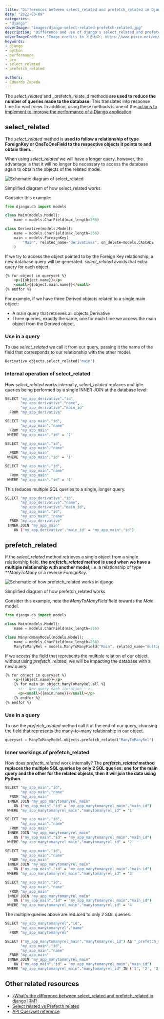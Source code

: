 ```yaml
---
title: "Differences between select_related and prefetch_related in Django"
date: "2022-03-09"
categories:
- "django"
coverImage: "images/django-select-related-prefetch-related.jpg"
description: "Difference and use of django's select_related and prefetch_related methods to reduce the number of queries or database queries"
coverImageCredits: "Image credits to ときわた: https://www.pixiv.net/en/users/5300811"
keywords:
- django
- python
- performance
- orm
- select_related
- prefetch_related

authors:
- Eduardo Zepeda
---
```


The _select_related_ and _prefetch_relate_d methods **are used to reduce the number of queries made to the database**. This translates into response time for each view. In addition, using these methods is one of the [actions to implement to improve the performance of a Django application](/en/how-to-scale-a-django-app-to-serve-one-million-users/)

## select_related

The _select_related_ method is **used to follow a relationship of type ForeignKey or OneToOneField to the respective objects it points to and obtain them.**.

When using _select_related_ we will have a longer query, however, the advantage is that it will no longer be necessary to access the database again to obtain the objects of the related model.

![Schematic diagram of select_related ](images/select_related.png)

Simplified diagram of how select_related works

Consider this example:

```python
from django.db import models

class Main(models.Model):
    name = models.CharField(max_length=256)

class Derivative(models.Model):
    name = models.CharField(max_length=256)
    main = models.ForeignKey(
        "Main", related_name="derivatives", on_delete=models.CASCADE
    )
```

If we try to access the object pointed to by the Foreign Key relationship, a new database query will be generated. _select_related_ avoids that extra query for each object.

```html
{% for object in queryset %}
    <p>{{object.name}}</p>
    <small>{{object.main.name}}</small>
{% endfor %}
```

For example, if we have three Derived objects related to a single main object:

* A main query that retrieves all objects Derivative
* Three queries, exactly the same, one for each time we access the main object from the Derived object.

### Use in a query

To use _select_related_ we call it from our query, passing it the name of the field that corresponds to our relationship with the other model.

```python
Derivative.objects.select_related("main")
```

### Internal operation of select_related

How _select_related_ works internally, _select_related_ replaces multiple queries being performed by a single INNER JOIN at the database level:

```bash
SELECT "my_app_derivative"."id",
       "my_app_derivative"."name",
       "my_app_derivative"."main_id"
  FROM "my_app_derivative"

SELECT "my_app_main"."id",
       "my_app_main"."name"
  FROM "my_app_main"
 WHERE "my_app_main"."id" = '1'

SELECT "my_app_main"."id",
       "my_app_main"."name"
  FROM "my_app_main"
 WHERE "my_app_main"."id" = '1'

SELECT "my_app_main"."id",
       "my_app_main"."name"
  FROM "my_app_main"
 WHERE "my_app_main"."id" = '1'
```

This reduces multiple SQL queries to a single, longer query.

```bash
SELECT "my_app_derivative"."id",
       "my_app_derivative"."name",
       "my_app_derivative"."main_id",
       "my_app_main"."id",
       "my_app_main"."name"
  FROM "my_app_derivative"
 INNER JOIN "my_app_main"
    ON ("my_app_derivative"."main_id" = "my_app_main"."id")
```

## prefetch_related

If the _select_related_ method retrieves a single object from a single relationship field, **the _prefetch_related_ method is used when we have a multiple relationship with another model**, i.e. a relationship of type **_ManyToMany_ or a reverse _ForeignKey_.

![Schematic of how prefetch_related works in django](images/prefetch_related.png)

Simplified diagram of how prefetch_related works

Consider this example, note the _ManyToManyField_ field towards the _Main_ model.

```python
from django.db import models

class Main(models.Model):
    name = models.CharField(max_length=256)

class ManyToManyModel(models.Model):
    name = models.CharField(max_length=256)
    ManyToManyRel = models.ManyToManyField("Main", related_name="multiples")
```

If we access the field that represents the multiple relation of our object, without using _prefetch_related_, we will be impacting the database with a new query.

```html
{% for object in queryset %}
    <p>{{object.name}}</p>
    {% for main in object.ManyToManyRel.all %}
      <!-- New query each iteration -->
      <p><small>{{main.name}}</small></p>
    {% endfor %}
{% endfor %}
```

### Use in a query

To use the _prefetch_related_ method call it at the end of our query, choosing the field that represents the many-to-many relationship in our object.

```python
queryset = ManyToManyModel.objects.prefetch_related("ManyToManyRel")
```

### Inner workings of prefetch_related

How does _prefecth_related_ work internally? The **_prefetch_related_ method replaces the multiple SQL queries by only 2 SQL queries: one for the main query and the other for the related objects, then it will join the data using Python**.

```bash
SELECT "my_app_main"."id",
       "my_app_main"."name"
  FROM "my_app_main"
 INNER JOIN "my_app_manytomanyrel_main"
    ON ("my_app_main"."id" = "my_app_manytomanyrel_main"."main_id")
 WHERE "my_app_manytomanyrel_main"."manytomanyrel_id" = '1'

SELECT "my_app_main"."id",
       "my_app_main"."name"
  FROM "my_app_main"
 INNER JOIN "my_app_manytomanyrel_main"
    ON ("my_app_main"."id" = "my_app_manytomanyrel_main"."main_id")
 WHERE "my_app_manytomanyrel_main"."manytomanyrel_id" = '2'

SELECT "my_app_main"."id",
       "my_app_main"."name"
  FROM "my_app_main"
 INNER JOIN "my_app_manytomanyrel_main"
    ON ("my_app_main"."id" = "my_app_manytomanyrel_main"."main_id")
 WHERE "my_app_manytomanyrel_main"."manytomanyrel_id" = '3'

SELECT "my_app_main"."id",
       "my_app_main"."name"
  FROM "my_app_main"
 INNER JOIN "my_app_manytomanyrel_main"
    ON ("my_app_main"."id" = "my_app_manytomanyrel_main"."main_id")
 WHERE "my_app_manytomanyrel_main"."manytomanyrel_id" = '4'
```

The multiple queries above are reduced to only 2 SQL queries.

```bash
SELECT "my_app_manytomanyrel"."id",
       "my_app_manytomanyrel"."name"
  FROM "my_app_manytomanyrel"

SELECT ("my_app_manytomanyrel_main"."manytomanyrel_id") AS "_prefetch_related_val_manytomanyrel_id",
       "my_app_main"."id",
       "my_app_main"."name"
  FROM "my_app_main"
 INNER JOIN "my_app_manytomanyrel_main"
    ON ("my_app_main"."id" = "my_app_manytomanyrel_main"."main_id")
 WHERE "my_app_manytomanyrel_main"."manytomanyrel_id" IN ('1', '2', '3', '4')
```

## Other related resources

* [¿What's the difference between select_related and prefetch_related in django IRM?](https://stackoverflow.com/questions/31237042/whats-the-difference-between-select-related-and-prefetch-related-in-django-orm)
* [Select related vs Prefecth related](https://buildatscale.tech/select_related-vs-prefetch_related/)
* [API Queryset reference](https://docs.djangoproject.com/en/dev/ref/models/querysets/)